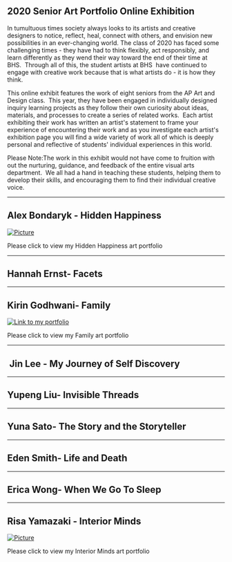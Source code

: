 2020 Senior Art Portfolio Online Exhibition
-------------------------------------------

In tumultuous times society always looks to its artists and creative designers to notice, reflect, heal, connect with others, and envision new possibilities in an ever-changing world. The class of 2020 has faced some challenging times - they have had to think flexibly, act responsibly, and learn differently as they wend their way toward the end of their time at BHS.  Through all of this, the student artists at BHS  have continued to engage with creative work because that is what artists do - it is how they think.   
  
This online exhibit features the work of eight seniors from the AP Art and Design class.  This year, they have been engaged in individually designed inquiry learning projects as they follow their own curiosity about ideas, materials, and processes to create a series of related works.  Each artist exhibiting their work has written an artist's statement to frame your experience of encountering their work and as you investigate each artist's exhibition page you will find a wide variety of work all of which is deeply personal and reflective of students' individual experiences in this world.   
  
Please Note:The work in this exhibit would not have come to fruition with out the nurturing, guidance, and feedback of the entire visual arts department.  We all had a hand in teaching these students, helping them to develop their skills, and encouraging them to find their individual creative voice.  
  

* * *

​Alex Bondaryk - Hidden Happiness
---------------------------------

[![Picture](/uploads/8/0/1/5/801512/editor/screen-shot-2020-05-28-at-10-32-58-am.png?1590676547)](/uploads/8/0/1/5/801512/edited/screen-shot-2020-05-28-at-10-32-58-am.png)

Please click to view my Hidden Happiness art portfolio

* * *

Hannah Ernst- Facets
--------------------

* * *

Kirin Godhwani- Family
----------------------

[![Link to my portfolio](/uploads/8/0/1/5/801512/screen-shot-2020-05-26-at-12-08-41-pm_orig.png)](https://spark.adobe.com/page/ZsTRShS8B2AYa/)

Please click to view my Family art portfolio

* * *

 Jin Lee - My Journey of Self Discovery
---------------------------------------

* * *

Yupeng Liu​- Invisible Threads
------------------------------

* * *

Yuna Sato- ​The Story and the Storyteller
-----------------------------------------

* * *

Eden Smith- Life and Death
--------------------------

* * *

Erica Wong- When We Go To Sleep
-------------------------------

* * *

Risa Yamazaki - Interior Minds
------------------------------

[![Picture](/uploads/8/0/1/5/801512/screen-shot-2020-05-28-at-1-00-31-pm_orig.png)](https://spark.adobe.com/page/WBAg1zL0O9P8v/)

Please click to view my Interior Minds art portfolio